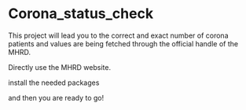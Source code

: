 # Corona_status_check
This project will lead you to the correct and exact number of corona patients and values are being fetched through the
official handle of the MHRD.

Directly use the MHRD website.

install the needed packages   

and then you are ready to go!
